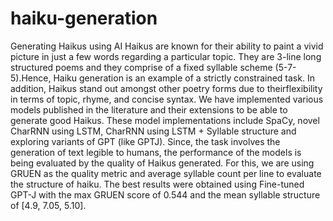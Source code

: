 # haiku-generation
Generating Haikus using AI
Haikus are known for their ability to paint a vivid picture in just a few words regarding a particular topic. 
They are 3-line long structured poems and they comprise of a fixed syllable scheme (5-7-5).Hence, Haiku generation is an example of a strictly constrained task. In addition, Haikus stand out amongst other poetry forms due to theirflexibility in terms of topic, rhyme, and concise syntax.
We have implemented various models published in the literature and their extensions to be able to generate good Haikus. These model implementations include SpaCy, novel CharRNN using LSTM, CharRNN using LSTM + Syllable structure
and exploring variants of GPT (like GPTJ). Since, the task involves the generation of text legible to humans, the performance of the models is being evaluated by the quality of Haikus generated. For this, we are using GRUEN as the quality metric and average syllable count per line to evaluate the structure of haiku. The best results were obtained using Fine-tuned GPT-J with the max GRUEN score of 0.544 and the mean syllable structure of [4.9, 7.05, 5.10].
